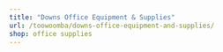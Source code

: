 ```yaml
---
title: "Downs Office Equipment & Supplies"
url: /toowoomba/downs-office-equipment-and-supplies/
shop: office supplies
---
```

